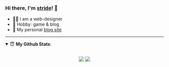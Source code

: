 ### Hi there, I'm [stride](https://blog.stride.fun)! 👋

- 👨‍💻 I am a web-designer
- 🏓 Hobby: game & blog
- 👋 My personal [blog site](https://blog.stride.fun)

---

<details open>
 <summary> 😇 <b>My Github Stats</b>: </summary>
<br>
<p align = "center">
  <img src = "https://github-readme-stats.vercel.app/api?username=xuanmaihaier&show_icons=true&theme=calm&line_height=33&hide_border=true&count_private=true%22">
  <img src = "https://github-readme-stats.vercel.app/api/top-langs/?username=xuanmaihaier&theme=calm&hide_border=true">
</p>
</details>
